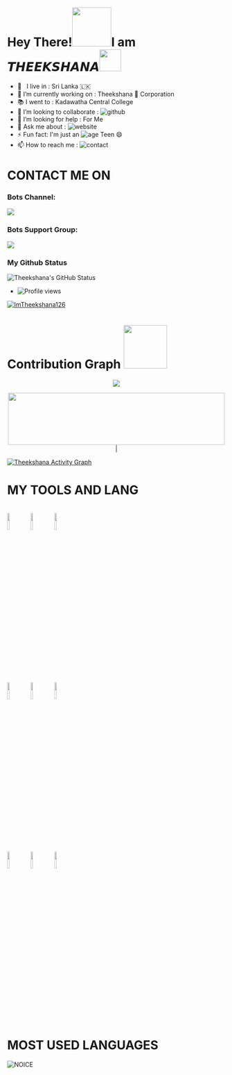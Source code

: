 # Hey There!<img src="https://i.pinimg.com/originals/01/63/6c/01636c5434cd0462086620c60fdfec16.gif" width=90px>I am 𝙏𝙃𝙀𝙀𝙆𝙎𝙃𝘼𝙉𝘼<img src="https://raw.githubusercontent.com/MartinHeinz/MartinHeinz/master/wave.gif" width="50px">
<!-- Your badges
You can use the website to generate badges: https://shields.io/
-->


-  🚶‍ &nbsp; I live in : Sri Lanka 🇱🇰  <br>
-  🔭 I’m currently working on : Theekshana 👻 Corporation  <br>
-  📚 I went to :  Kadawatha Central College  <br>
-  👯 I’m looking to collaborate : ![github](https://img.shields.io/badge/On-Github-black)  <br>
-  🤔 I’m looking for help : For  Me  <br>
-  💬 Ask me about : ![website](https://img.shields.io/badge/Go%20to-www.Theekshana.tk-brightgreen) <br>
-  ⚡ Fun fact: I'm just an ![age](https://img.shields.io/badge/Age-15-yellow) Teen 😄
-  📫 How to reach me : ![contact](https://img.shields.io/badge/Contact%20me-On%20Telegram-blue)



# CONTACT ME ON
                                                          
### Bots Channel:
<a href="https://t.me/Theekshana_Official"><img src="https://img.shields.io/badge/Theekshana %20Official-Join%20Telegram%20Channel-blue.svg?logo=telegram"></a>
<p align="left">

### Bots Support Group:
<a href="https://t.me/Theekshana_Support"><img src="https://img.shields.io/badge/Theekshana%20Support-Join%20Telegram%20Group-blue.svg?logo=telegram"></a>


### My Github Status
![Theekshana's GitHub Status](https://github-readme-stats.vercel.app/api?username=ImTheekshana126&theme=dark&show_icons=true)

- ![Profile views](https://gpvc.arturio.dev/ImTheekshana126)


<p align="left"> <a target="_blank" href="https://github.com/ryo-ma/github-profile-trophy"><img src="https://github-profile-trophy.vercel.app/?username=ImTheekshana126&theme=alduin" alt="ImTheekshana126" /></a> </p>

# Contribution Graph <img src="https://octodex.github.com/images/daftpunktocat-thomas.gif" width=100px>

<p align="center">
  <a href="https://github.com/ImTheekshana126">
    <img src="https://github-readme-streak-stats.herokuapp.com/?user=ImTheekshana126#version3"/>
  </a>
</p>
<p align="center"><a href="h
|<a href="https://t.me/ImTheekshana/"><img src="https://user-images.githubusercontent.com/49580304/110318584-81067880-7fc2-11eb-8391-152d308e7f2b.gif" width="500px" height="120px" /></a>|</p> 
   
   
  <a href="https://github.com/ImTheekshana126"><img alt="Theekshana Activity Graph" src="https://activity-graph.herokuapp.com/graph?username=ImTheekshana126&bg_color=1F222E&color=F8D866&line=F85D7F&point=FFFFFF&hide_border=true" /></a>


# MY TOOLS AND LANG

<p align ="left">
  <br />
  <code><img width="10%"  src="https://www.vectorlogo.zone/logos/json/json-ar21.svg"></code>
  <code><img width="10%"   src="https://www.vectorlogo.zone/logos/git-scm/git-scm-ar21.svg"></code>
  <code><img width="10%"   src="https://www.vectorlogo.zone/logos/python/python-ar21.svg"></code>
  <br />
  <code><img width="10%"  src="https://www.vectorlogo.zone/logos/mysql/mysql-ar21.svg"></code>
  <code><img width="10%"  src="https://www.vectorlogo.zone/logos/sqlite/sqlite-ar21.svg"></code>
  <code><img width="10%"  src="https://www.vectorlogo.zone/logos/firebase/firebase-ar21.svg"></code>
  <br />
  <code><img width="10%"  src="https://www.vectorlogo.zone/logos/w3_html5/w3_html5-ar21.svg"></code>
  <code><img width="10%"  src="https://www.vectorlogo.zone/logos/github/github-ar21.svg"></code>
  <code><img width="10%"  src="https://www.vectorlogo.zone/logos/gitlab/gitlab-ar21.svg"></code>
  <br>
</p>  
                                                                                        
 
# MOST USED LANGUAGES
![NOICE](https://github-readme-stats.vercel.app/api/top-langs/?username=ImTheekshana126&theme=dark&show_icons=true)
                                                                                                                      
